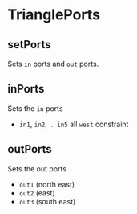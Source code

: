 # TrianglePorts

## setPorts

Sets `in` ports and `out` ports.

## inPorts

Sets the `in` ports

- `in1`, `in2`, ... `in5` all `west` constraint

## outPorts

Sets the out ports

- `out1` (north east)
- `out2` (east)
- `out3` (south east)
